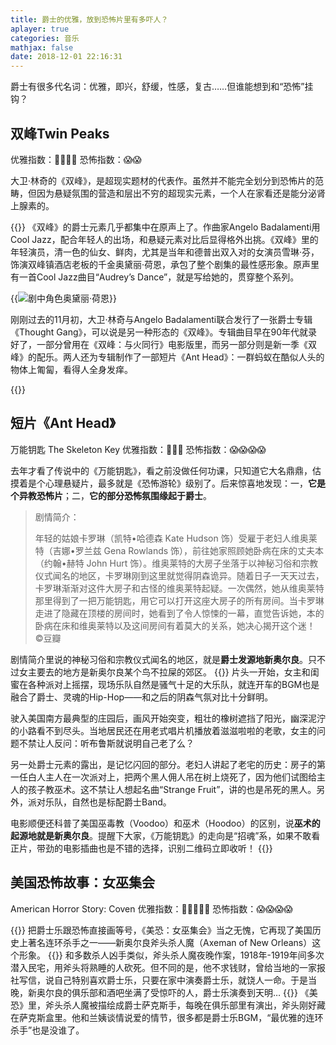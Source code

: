 ```yaml
---
title: 爵士的优雅，放到恐怖片里有多吓人？
aplayer: true
categories: 音乐
mathjax: false
date: 2018-12-01 22:16:31
---
```

爵士有很多代名词：优雅，即兴，舒缓，性感，复古……但谁能想到和“恐怖”挂钩？

## 双峰Twin Peaks
优雅指数：💅💅💅💅
恐怖指数：😱😱

大卫·林奇的《双峰》，是超现实题材的代表作。虽然并不能完全划分到恐怖片的范畴，但因为悬疑氛围的营造和层出不穷的超现实元素，一个人在家看还是能分泌肾上腺素的。

{{<img src="https://ian2.oss-cn-hangzhou.aliyuncs.com/2018-12-01-141907.jpg" alt="">}}
《双峰》的爵士元素几乎都集中在原声上了。作曲家Angelo Badalamenti用Cool Jazz，配合年轻人的出场，和悬疑元素对比后显得格外出挑。《双峰》里的年轻演员，清一色的仙女、鲜肉，尤其是当年和德普出双入对的女演员雪琳·芬，饰演双峰镇酒店老板的千金奥黛丽·荷恩，承包了整个剧集的最性感形象。原声里有一首Cool Jazz曲目“Audrey’s Dance”，就是写给她的，贯穿整个系列。

<div
class="aplayer"
data-id="504587923"
data-server="netease"
data-type="song"
data-mutex="true"
data-mini="false"
data-loop="none">
</div>

{{<img src="https://ian2.oss-cn-hangzhou.aliyuncs.com/2018-12-01-141933.jpg" alt="剧中角色奥黛丽·荷恩">}}

刚刚过去的11月初，大卫·林奇与Angelo Badalamenti联合发行了一张爵士专辑《Thought Gang》，可以说是另一种形态的《双峰》。专辑曲目早在90年代就录好了，一部分曾用在《双峰：与火同行》电影版里，而另一部分则是新一季《双峰》的配乐。两人还为专辑制作了一部短片《Ant Head》：一群蚂蚁在酷似人头的物体上匍匐，看得人全身发痒。

{{<img src="https://ian2.oss-cn-hangzhou.aliyuncs.com/2018-12-01-142008.jpg" alt="">}}

## 短片《Ant Head》

万能钥匙
The Skeleton Key
优雅指数：💅💅💅
恐怖指数：😱😱😱😱


去年才看了传说中的《万能钥匙》，看之前没做任何功课，只知道它大名鼎鼎，估摸着是个心理悬疑片，最多就是《恐怖游轮》级别了。后来惊喜地发现：一，**它是个异教恐怖片**；二，**它的部分恐怖氛围缘起于爵士**。

>剧情简介：
>
>年轻的姑娘卡罗琳（凯特•哈德森 Kate Hudson 饰）受雇于老妇人维奥莱特（吉娜•罗兰兹 Gena Rowlands 饰），前往她家照顾她卧病在床的丈夫本（约翰•赫特 John Hurt 饰）。维奥莱特的大房子坐落于以神秘习俗和宗教仪式闻名的地区，卡罗琳刚到这里就觉得阴森诡异。随着日子一天天过去，卡罗琳渐渐对这件大房子和古怪的维奥莱特起疑。一次偶然，她从维奥莱特那里得到了一把万能钥匙，用它可以打开这座大房子的所有房间。当卡罗琳走进了隐藏在顶楼的房间时，她看到了令人惊悚的一幕，直觉告诉她，本的卧病在床和维奥莱特以及这间房间有着莫大的关系，她决心揭开这个迷！ ©豆瓣

剧情简介里说的神秘习俗和宗教仪式闻名的地区，就是**爵士发源地新奥尔良**。只不过女主要去的地方是新奥尔良某个鸟不拉屎的郊区。
{{<img src="https://ian2.oss-cn-hangzhou.aliyuncs.com/2018-12-01-142146.jpg" alt="">}}
片头一开始，女主和闺蜜在各种派对上摇摆，现场乐队自然是骚气十足的大乐队，就连开车的BGM也是融合了爵士、灵魂的Hip-Hop——和之后的阴森气氛对比十分鲜明。

驶入美国南方最典型的庄园后，画风开始突变，粗壮的橡树遮挡了阳光，幽深泥泞的小路看不到尽头。当地居民还在用老式唱片机播放着滋滋啦啦的老歌，女主的问题不禁让人反问：听布鲁斯就说明自己老了么？

另一处爵士元素的露出，是记忆闪回的部分。老妇人讲起了老宅的历史：房子的第一任白人主人在一次派对上，把两个黑人佣人吊在树上烧死了，因为他们试图给主人的孩子教巫术。这不禁让人想起名曲“Strange Fruit”，讲的也是吊死的黑人。另外，派对乐队，自然也是标配爵士Band。

电影顺便还科普了美国巫毒教（Voodoo）和巫术（Hoodoo）的区别，说**巫术的起源地就是新奥尔良**。提醒下大家，《万能钥匙》的走向是“招魂”系，如果不敢看正片，带劲的电影插曲也是不错的选择，识别二维码立即收听！
{{<img src="https://ian2.oss-cn-hangzhou.aliyuncs.com/2018-12-01-142213.jpg" alt="">}}


## 美国恐怖故事：女巫集会

American Horror Story: Coven
优雅指数：💅💅💅💅💅
恐怖指数：😱😱😱😱

{{<img src="https://ian2.oss-cn-hangzhou.aliyuncs.com/2018-12-01-142249.jpg" alt="">}}
把爵士乐跟恐怖直接画等号，《美恐：女巫集会》当之无愧，它再现了美国历史上著名连环杀手之一——新奥尔良斧头杀人魔（Axeman of New Orleans）这个形象。
{{<img src="https://ian2.oss-cn-hangzhou.aliyuncs.com/2018-12-01-142304.jpg" alt="">}}
和多数杀人凶手类似，斧头杀人魔夜晚作案，1918年-1919年间多次潜入民宅，用斧头将熟睡的人砍死。但不同的是，他不求钱财，曾给当地的一家报社写信，说自己特别喜欢爵士乐，只要在家中演奏爵士乐，就饶人一命。于是当晚，新奥尔良的俱乐部和酒吧坐满了受惊吓的人，爵士乐演奏到天明…
{{<img src="https://ian2.oss-cn-hangzhou.aliyuncs.com/2018-12-01-142322.jpg" alt="">}}
《美恐》里，斧头杀人魔被描绘成爵士萨克斯手，每晚在俱乐部里有演出，斧头刚好藏在萨克斯盒里。他和兰姨谈情说爱的情节，很多都是爵士乐BGM，“最优雅的连环杀手”也是没谁了。

